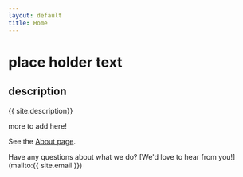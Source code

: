 ```yaml
---
layout: default
title: Home
---
```


# place holder text

## description
{{ site.description}}

more to add here!

See the [About page](about).

Have any questions about what we do? [We'd love to hear from you!](mailto:{{ site.email }})



